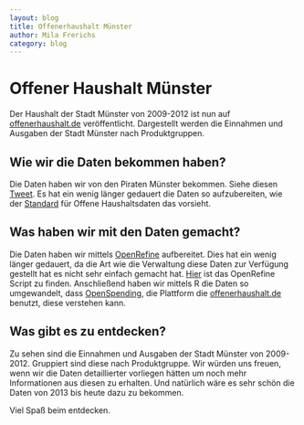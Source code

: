 ```yaml
---
layout: blog
title: Offenerhaushalt Münster
author: Mila Frerichs
category: blog
---
```

# Offener Haushalt Münster
Der Haushalt der Stadt Münster von 2009-2012 ist nun auf [offenerhaushalt.de](http://offenerhaushalt.de/haushalt/muenster/) veröffentlicht. 
Dargestellt werden die Einnahmen und Ausgaben der Stadt Münster nach Produktgruppen.

## Wie wir die Daten bekommen haben?
Die Daten haben wir von den Piraten Münster bekommen. Siehe diesen [Tweet](https://twitter.com/piratenms/status/446918301416177664). 
Es hat ein wenig länger gedauert die Daten so aufzubereiten, wie der [Standard](http://openspending.org) für Offene Haushaltsdaten das vorsieht.

## Was haben wir mit den Daten gemacht?
Die Daten haben wir mittels [OpenRefine](http://openrefine.org/) aufbereitet. Dies hat ein wenig länger gedauert, da die Art wie die Verwaltung diese Daten zur Verfügung gestellt hat es nicht sehr einfach gemacht hat. 
[Hier](https://github.com/codeformuenster/haushalt-muenster/blob/master/openrefine.json) ist das OpenRefine Script zu finden. 
Anschließend haben wir mittels R die Daten so umgewandelt, dass [OpenSpending](http://openspending.org/), die Plattform die [offenerhaushalt.de](http://offenerhaushalt.de) benutzt, diese verstehen kann.

## Was gibt es zu entdecken?
Zu sehen sind die Einnahmen und Ausgaben der Stadt Münster von 2009-2012. Gruppiert sind diese nach Produktgruppe. 
Wir würden uns freuen, wenn wir die Daten detaillierter vorliegen hätten um noch mehr Informationen aus diesen zu erhalten. Und natürlich wäre es sehr schön die Daten von 2013 bis heute dazu zu bekommen.

Viel Spaß beim entdecken.
